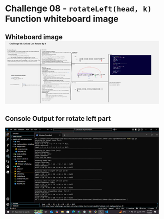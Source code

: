 # Challenge 08 - `rotateLeft(head, k)` Function whiteboard image

## Whiteboard image ![rotateLeft(head, k)  function](../docs/rotate-whiteboard.jpg)

## Console Output for rotate left part

![Console Output](../docs/console-output-rotate.png)
